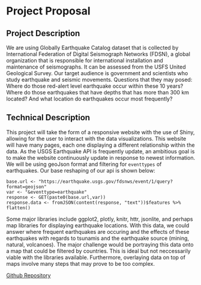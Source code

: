 # Project Proposal

## Project Description
We are using Globally Earthquake Catalog dataset that is collected by International Federation of Digital Seismograph Networks (FDSN), a global organization that is responsible for international installation and maintenance of seismographs. It can be assessed from the USFS United Geological Survey. Our target audience is government and scientists who study earthquake and seismic movements. Questions that they may posed: Where do those red-alert level earthquake occur within these 10 years? Where do those earthquakes that have depths that has more than 300 km located? And what location do earthquakes occur most frequently?

## Technical Description

This project will take the form of a responsive website with the use of Shiny, allowing for the user to interact with the data visualizations. This website will have many pages, each one displaying a different relationship within the data. As the USGS Earthquake API is frequently update, an ambitious goal is to make the website continuously update in response to newest information. We will be using geoJson format and filtering for `eventtypes` of earthquakes. Our base reshaping of our api is shown below:

```
base.url <- "https://earthquake.usgs.gov/fdsnws/event/1/query?format=geojson"
var <- "&eventtype=earthquake" 
response <- GET(paste0(base.url,var)) 
response.data <- fromJSON(content(response, "text"))$features %>% flatten()
```

Some major libraries include ggplot2, plotly, knitr, httr, jsonlite, and perhaps map libraries for displaying earthquake locations. With this data, we could answer where frequent earthquakes are occuring and the effects of these earthquakes with regards to tsunamis and the earthquake source (mining, natural, volcanoes). The major challenge would be portraying this data onto a map that could be filtered by countries. This is ideal but not neccessarily viable with the libraries available. Furthermore, overlaying data on top of maps involve many steps that may prove to be too complex. 

[Github Repository](https://github.com/ericjwei/Lightly-Sauteed-Vegetables)

